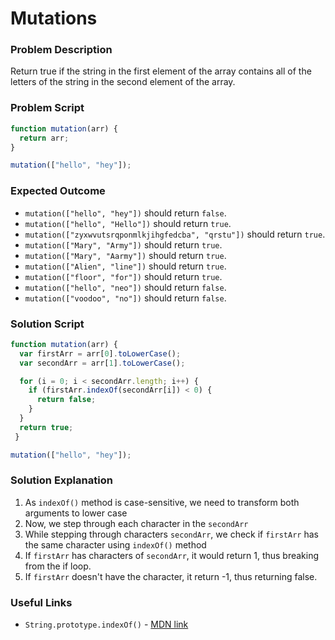 # Mutations

### Problem Description

Return true if the string in the first element of the array contains all of the letters of the string in the second element of the array.

### Problem Script

```javascript
function mutation(arr) {
  return arr;
}

mutation(["hello", "hey"]);
```

### Expected Outcome

* `mutation(["hello", "hey"])` should return `false`.
* `mutation(["hello", "Hello"])` should return `true`.
* `mutation(["zyxwvutsrqponmlkjihgfedcba", "qrstu"])` should return `true`.
* `mutation(["Mary", "Army"])` should return `true`.
* `mutation(["Mary", "Aarmy"])` should return `true`.
* `mutation(["Alien", "line"])` should return `true`.
* `mutation(["floor", "for"])` should return `true`.
* `mutation(["hello", "neo"])` should return `false`.
* `mutation(["voodoo", "no"])` should return `false`.

### Solution Script

```javascript
function mutation(arr) {
  var firstArr = arr[0].toLowerCase();
  var secondArr = arr[1].toLowerCase();

  for (i = 0; i < secondArr.length; i++) {
    if (firstArr.indexOf(secondArr[i]) < 0) {
      return false;
    }
  }
  return true;
 }

mutation(["hello", "hey"]);
```

### Solution Explanation

1. As `indexOf()` method is case-sensitive, we need to transform both arguments to lower case
2. Now, we step through each character in the `secondArr`
3. While stepping through characters `secondArr`, we check if `firstArr` has the same character using `indexOf()` method
4. If `firstArr` has characters of `secondArr`, it would return 1, thus breaking from the if loop.
5. If `firstArr` doesn't have the character, it return -1, thus returning false.

### Useful Links

* `String.prototype.indexOf()` - [MDN link](https://developer.mozilla.org/en-US/docs/Web/JavaScript/Reference/Global_Objects/String/indexOf)
